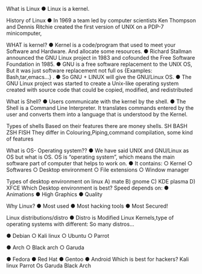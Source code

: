 What is Linux
● Linux is a kernel.

History of Linux
● In 1969 a team led by computer scientists Ken Thompson and Dennis Ritchie created the first version of UNIX on a PDP-7 minicomputer,

WHAT is kernel?
● Kernel is a code/program that used to meet your Software and Hardware. And allocate some resources. ● Richard Stallman announced the GNU Linux project in 1983 and cofounded the Free Software Foundation in 1985. ● GNU is a free software replacement to the UNIX OS, But it was just software replacement not full os {Examples: Bash,tar,emacs…} . ● So GNU + LINUX will give the GNU/Linux OS. ● The GNU Linux project was started to create a Unix-like operating system created with source code that could be copied, modified, and redistributed

What is Shell?
● Users communicate with the kernel by the shell. ● The Shell is a Command Line Interpreter. It translates commands entered by the user and converts them into a language that is understood by the Kernel.

Types of shells
Based on their features there are money shells.
SH
BASH
ZSH
FISH
They differ in Colouring,Piping,command compilation, some kind of features

What is OS- Operating system??
● We have said UNIX and GNU/Linux as OS but what is OS. OS is “operating system”, which means the main software part of computer that helps to work on. ● It contains: ○ Kernel ○ Softwares ○ Desktop environment ○ File extensions ○ Window manager

Types of desktop environment on linux
A) mate
B) gnome
C) KDE plasma
D) XFCE
Which Desktop environment is best?
Speed depends on: ● Animations ● High Graphics ● Quality

Why Linux?
● Most used ● Most hacking tools ● Most Secured!

Linux distributions/distro
● Distro is Modified Linux Kernels,type of operating systems with different: So many distros…

● Debian
○ Kali linux ○ Ubuntu ○ Parrot

● Arch
○ Black arch ○ Garuda

● Fedora
● Red Hat
● Gentoo
● Android
Which is best for hackers?
Kali linux
Parrot Os
Garuda
Black Arch